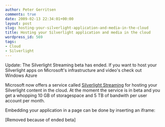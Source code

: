 ```yaml
---
author: Peter Gerritsen
comments: true
date: 2009-02-13 22:34:01+00:00
layout: post
slug: hosting-your-silverlight-application-and-media-in-the-cloud
title: Hosting your Silverlight application and media in the cloud
wordpress_id: 569
tags:
- Cloud
- Silverlight
---
```


Update: The Silverlight Streaming beta has ended. If you want to host your Silverlight apps on Microsoft's infrastructure and video's check out Windows Azure

Microsoft now offers a service called [Silverlight Streaming](http://silverlight.live.com/) for hosting your Silverlight content in the cloud. At the moment the service is in beta and you get a whopping 10 GB of storagespace and 5 TB of bandwith per user account per month.

Embedding your application in a page can be done by inserting an iframe:

[Removed because of ended beta]
